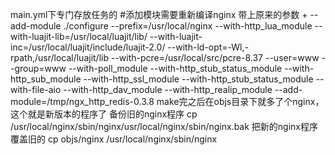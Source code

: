 main.yml下专门存放任务的
#添加模块需要重新编译nginx 带上原来的参数 + --add-module
    ./configure --prefix=/usr/local/nginx --with-http_lua_module --with-luajit-lib=/usr/local/luajit/lib/ --with-luajit-inc=/usr/local/luajit/include/luajit-2.0/ --with-ld-opt=-Wl,-rpath,/usr/local/luajit/lib --with-pcre=/usr/local/src/pcre-8.37 --user=www --group=www --with-poll_module --with-http_stub_status_module --with-http_sub_module --with-http_ssl_module --with-http_stub_status_module --with-file-aio --with-http_dav_module --with-http_realip_module --add-module=/tmp/ngx_http_redis-0.3.8
    make完之后在objs目录下就多了个nginx，这个就是新版本的程序了
    备份旧的nginx程序
    cp /usr/local/nginx/sbin/nginx/usr/local/nginx/sbin/nginx.bak
    把新的nginx程序覆盖旧的
    cp objs/nginx /usr/local/nginx/sbin/nginx


